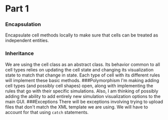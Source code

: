 # Part 1

### Encapsulation
Encapsulate cell methods locally to make sure that cells can be treated as independent entities. 
### Inheritance
We are using the cell class as an abstract class. Its behavior common to all cell types relies on updating the cell 
state and changing its visualization state to match that change in state. Each type of cell with its different rules 
will implement these basic methods.
###Polymorphism
I'm making adding cell types (and possibly cell shapes) open, along with implementing the rules that go with their 
specific simulations. Also, I am thinking of possibly adding the ability to add entirely new simulation visualization
 options to the main GUI.
###Exceptions
There will be exceptions involving trying to upload files that don't match the XML template we are using. We will 
have to account for that using `catch` statements.